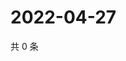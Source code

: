 # 2022-04-27

共 0 条

<!-- BEGIN WEIBO -->
<!-- 最后更新时间 Wed Apr 27 2022 23:18:09 GMT+0800 (China Standard Time) -->

<!-- END WEIBO -->
